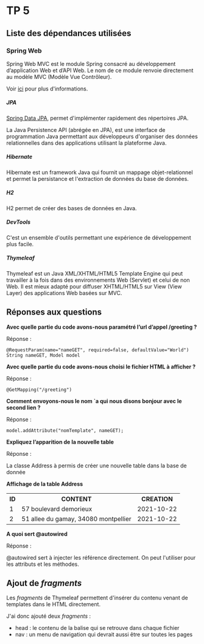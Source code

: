 # TP 5

## Liste des dépendances utilisées

### Spring Web	

Spring Web MVC est le module Spring consacré au développement d’application Web et d’API Web. Le nom de ce module renvoie directement au modèle MVC (Modèle Vue Contrôleur).

Voir [ici](https://gayerie.dev/docs/spring/spring/spring_mvc_intro.html) pour plus d'informations.

##### JPA

[Spring Data JPA](https://spring.io/projects/spring-data-jpa), permet d'implémenter rapidement des répertoires JPA.

La Java Persistence API (abrégée en JPA), est une interface de programmation Java permettant aux développeurs d'organiser des données relationnelles dans des applications utilisant la plateforme Java.

##### Hibernate

Hibernate est un framework Java qui fournit un mappage objet-relationnel et permet la persistance et l'extraction de données du base de données.

##### H2

H2 permet de créer des bases de données en Java.

##### DevTools

C'est un ensemble d'outils permettant une expérience de développement plus facile.

##### Thymeleaf

Thymeleaf est un Java XML/XHTML/HTML5 Template Engine qui peut travailler à la fois dans des environnements Web (Servlet) et celui de non Web. Il est mieux adapté pour diffuser XHTML/HTML5 sur View (View Layer) des applications Web basées sur MVC.

## Réponses aux questions

**Avec quelle partie du code avons-nous paramétré l’url d’appel /greeting ?**

Réponse : 

```
@RequestParam(name="nameGET", required=false, defaultValue="World") String nameGET, Model model
```

**Avec quelle partie du code avons-nous choisi le fichier HTML à afficher ?**

Réponse :

```
@GetMapping("/greeting")
```

**Comment envoyons-nous le nom `a qui nous disons bonjour avec le second lien ?**

Réponse :

```
model.addAttribute("nomTemplate", nameGET);
```

**Expliquez l’apparition de la nouvelle table**

Réponse :

La classe Address à permis de créer une nouvelle table dans la base de donnée

**Affichage de la table Address**

<table>
	<tr>
		<th>ID</th>
		<th>CONTENT</th>
		<th>CREATION</th>
	</tr>
	<tr>
		<td>1</td>
		<td>57 boulevard demorieux</td>
		<td>2021-10-22</td>
	</tr>
	<tr>
		<td>2</td>
		<td>51 allee du gamay, 34080 montpellier</td>
		<td>2021-10-22</td>
	</tr>
</table>

**A quoi sert @autowired**

Réponse :

@autowired sert à injecter les référence directement. On peut l'utiliser pour les attributs et les méthodes. 

## Ajout de *fragments*

Les *fragments* de Thymeleaf permettent d'insérer du contenu venant de templates dans le HTML directement.

J'ai donc ajouté deux *fragments* :
* head : le contenu de la balise <head> qui se retrouve dans chaque fichier
* nav : un menu de navigation qui devrait aussi être sur toutes les pages